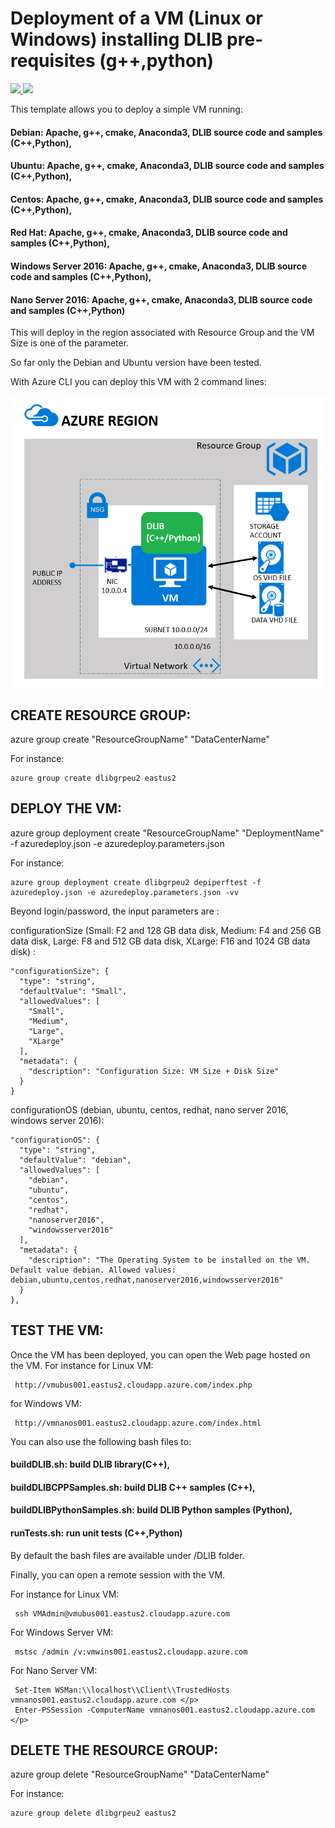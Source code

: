 # Deployment of a VM (Linux or Windows) installing DLIB pre-requisites (g++,python)

<a href="https://portal.azure.com/#create/Microsoft.Template/uri/https%3A%2F%2Fraw.githubusercontent.com%2Fflecoqui%2Fazure%2Fmaster%2Fazure-quickstart-templates%2F101-vm-simple-universal-dlib%2Fazuredeploy.json" target="_blank">
    <img src="http://azuredeploy.net/deploybutton.png"/>
</a>
<a href="http://armviz.io/#/?load=https%3A%2F%2Fraw.githubusercontent.com%2Fflecoqui%2Fazure%2Fmaster%2Fazure-quickstart-templates%2F101-vm-simple-universal-dlib%2Fazuredeploy.json" target="_blank">
    <img src="http://armviz.io/visualizebutton.png"/>
</a>


This template allows you to deploy a simple VM running: </p>
#### Debian: Apache, g++, cmake, Anaconda3, DLIB source code and samples (C++,Python),
#### Ubuntu: Apache, g++, cmake, Anaconda3, DLIB source code and samples (C++,Python),
#### Centos: Apache, g++, cmake, Anaconda3, DLIB source code and samples (C++,Python),
#### Red Hat: Apache, g++, cmake, Anaconda3, DLIB source code and samples (C++,Python),
#### Windows Server 2016: Apache, g++, cmake, Anaconda3, DLIB source code and samples (C++,Python),
#### Nano Server 2016: Apache, g++, cmake, Anaconda3, DLIB source code and samples (C++,Python)
This will deploy in the region associated with Resource Group and the VM Size is one of the parameter.</p>
So far only the Debian and Ubuntu version have been tested.

With Azure CLI you can deploy this VM with 2 command lines:


![](https://raw.githubusercontent.com/flecoqui/azure/master/azure-quickstart-templates/101-vm-simple-universal-dlib/Docs/1-architecture.png)



## CREATE RESOURCE GROUP:
azure group create "ResourceGroupName" "DataCenterName"

For instance:

    azure group create dlibgrpeu2 eastus2

## DEPLOY THE VM:
azure group deployment create "ResourceGroupName" "DeploymentName"  -f azuredeploy.json -e azuredeploy.parameters.json

For instance:

    azure group deployment create dlibgrpeu2 depiperftest -f azuredeploy.json -e azuredeploy.parameters.json -vv

Beyond login/password, the input parameters are :</p>
configurationSize (Small: F2 and 128 GB data disk, Medium: F4 and 256 GB data disk, Large: F8 and 512 GB data disk, XLarge: F16 and 1024 GB data disk) : 

    "configurationSize": {
      "type": "string",
      "defaultValue": "Small",
      "allowedValues": [
        "Small",
        "Medium",
        "Large",
        "XLarge"
      ],
      "metadata": {
        "description": "Configuration Size: VM Size + Disk Size"
      }
    }

configurationOS (debian, ubuntu, centos, redhat, nano server 2016, windows server 2016): 

    "configurationOS": {
      "type": "string",
      "defaultValue": "debian",
      "allowedValues": [
        "debian",
        "ubuntu",
        "centos",
        "redhat",
        "nanoserver2016",
        "windowsserver2016"
      ],
      "metadata": {
        "description": "The Operating System to be installed on the VM. Default value debian. Allowed values: debian,ubuntu,centos,redhat,nanoserver2016,windowsserver2016"
      }
    },



## TEST THE VM:
Once the VM has been deployed, you can open the Web page hosted on the VM.
For instance for Linux VM:

     http://vmubus001.eastus2.cloudapp.azure.com/index.php 

for Windows VM:

     http://vmnanos001.eastus2.cloudapp.azure.com/index.html 

</p>
You can also use the following bash files to: </p>

#### buildDLIB.sh: build DLIB library(C++),
#### buildDLIBCPPSamples.sh: build DLIB C++ samples (C++),
#### buildDLIBPythonSamples.sh: build DLIB Python samples (Python),
#### runTests.sh: run unit tests (C++,Python)
By default the bash files are available under /DLIB folder.</p>

</p>
Finally, you can open a remote session with the VM.

For instance for Linux VM:

     ssh VMAdmin@vmubus001.eastus2.cloudapp.azure.com

For Windows Server VM:

     mstsc /admin /v:vmwins001.eastus2.cloudapp.azure.com

For Nano Server VM:

     Set-Item WSMan:\\localhost\\Client\\TrustedHosts vmnanos001.eastus2.cloudapp.azure.com </p>
     Enter-PSSession -ComputerName vmnanos001.eastus2.cloudapp.azure.com </p>


## DELETE THE RESOURCE GROUP:
azure group delete "ResourceGroupName" "DataCenterName"

For instance:

    azure group delete dlibgrpeu2 eastus2
